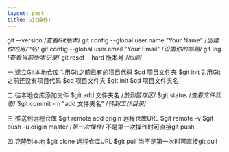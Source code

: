 ```yaml
---
layout: post
title: Git操作!
---
```

git --version    /*查看Git版本*/
git config --global user.name "Your Name"     /*创建你的用户名*/
git config --global user.email "Your Email"     /*设置你的邮箱*/
git log     /*查看当前版本记录*/
git reset --hard 版本号     /*回滚*/

一.建立Git本地仓库
1.用Git之前已有的项目代码
  $cd 项目文件夹
  $git init
2.用Git之前还没有项目代码
  $cd 项目文件夹
  $git init
  $cd 项目文件夹名

二.往本地仓库添加文件
  $git add 文件夹名    /*放到暂存区*/
  $git status       /*查看文件状态*/
  $git commit -m "add 文件夹名"     /*转到工作目录*/
  
三.推送到远程仓库
  $git remote add origin 远程仓库URL
  $git remote -v
  $git push -u origin master     /*第一次操作*/
  不是第一次操作时可直接git push
  
四.克隆到本地
  $git clone 远程仓库URL
  $git pull
  当不是第一次时可直接git pull
  
